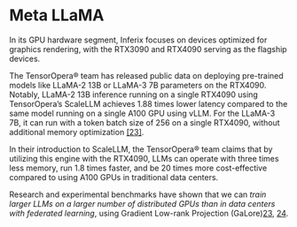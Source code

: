 # Meta LLaMA

In its GPU hardware segment, Inferix focuses on devices optimized for graphics rendering, with the RTX3090 and RTX4090 serving as the flagship devices.

The TensorOpera:registered: team has released public data on deploying pre-trained models like LLaMA-2 13B or LLaMA-3 7B parameters on the RTX4090. Notably, LLaMA-2 13B inference running on a single RTX4090 using TensorOpera’s ScaleLLM achieves 1.88 times lower latency compared to the same model running on a single A100 GPU using vLLM. For the LLaMA-3 7B, it can run with a token batch size of 256 on a single RTX4090, without additional memory optimization [\[23\]](/inferix-whitepaper/references.md#23).

In their introduction to ScaleLLM, the TensorOpera:registered: team claims that by utilizing this engine with the RTX4090, LLMs can operate with three times less memory, run 1.8 times faster, and be 20 times more cost-effective compared to using A100 GPUs in traditional data centers.

Research and experimental benchmarks have shown that we can _train larger LLMs on a larger number of distributed GPUs than in data centers with federated learning_, using Gradient Low-rank Projection (GaLore)[23](/inferix-whitepaper/references.md#23), [24](/inferix-whitepaper/references.md#24).